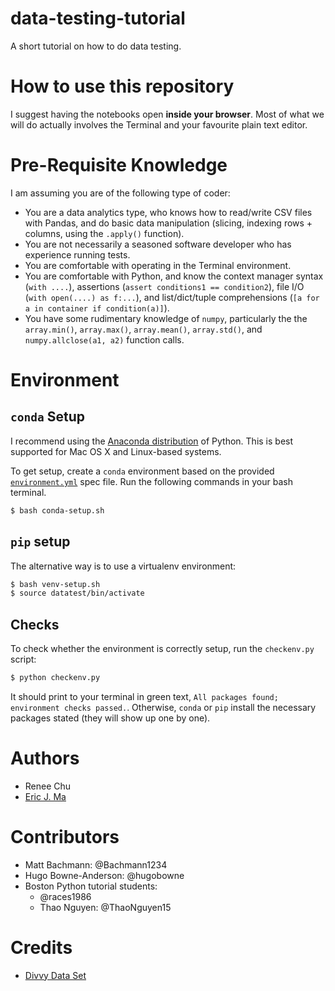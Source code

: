 # data-testing-tutorial

A short tutorial on how to do data testing.

# How to use this repository

I suggest having the notebooks open **inside your browser**. Most of what we will do actually involves the Terminal and your favourite plain text editor.

# Pre-Requisite Knowledge

I am assuming you are of the following type of coder:

- You are a data analytics type, who knows how to read/write CSV files with Pandas, and do basic data manipulation (slicing, indexing rows + columns, using the `.apply()` function).
- You are not necessarily a seasoned software developer who has experience running tests.
- You are comfortable with operating in the Terminal environment.
- You are comfortable with Python, and know the context manager syntax (`with ....`), assertions (`assert conditions1 == condition2`), file I/O (`with open(....) as f:...`), and list/dict/tuple comprehensions (`[a for a in container if condition(a)]`).
- You have some rudimentary knowledge of `numpy`, particularly the the `array.min()`, `array.max()`, `array.mean()`, `array.std()`, and `numpy.allclose(a1, a2)` function calls.

# Environment

## `conda` Setup

I recommend using the [Anaconda distribution](https://www.continuum.io/downloads) of Python. This is best supported for Mac OS X and Linux-based systems.

To get setup, create a `conda` environment based on the provided [`environment.yml`](./environment.yml) spec file. Run the following commands in your bash terminal.

```bash
$ bash conda-setup.sh
```

## `pip` setup

The alternative way is to use a virtualenv environment:

```bash
$ bash venv-setup.sh
$ source datatest/bin/activate
```

## Checks

To check whether the environment is correctly setup, run the `checkenv.py` script:

```bash
$ python checkenv.py
```

It should print to your terminal in green text, `All packages found; environment checks passed.`. Otherwise, `conda` or `pip` install the necessary packages stated (they will show up one by one).

# Authors

- Renee Chu
- [Eric J. Ma](http://www.ericmjl.com)

# Contributors

- Matt Bachmann: @Bachmann1234
- Hugo Bowne-Anderson: @hugobowne
- Boston Python tutorial students:
    - @races1986
    - Thao Nguyen: @ThaoNguyen15

# Credits

- [Divvy Data Set](https://www.divvybikes.com/data)
